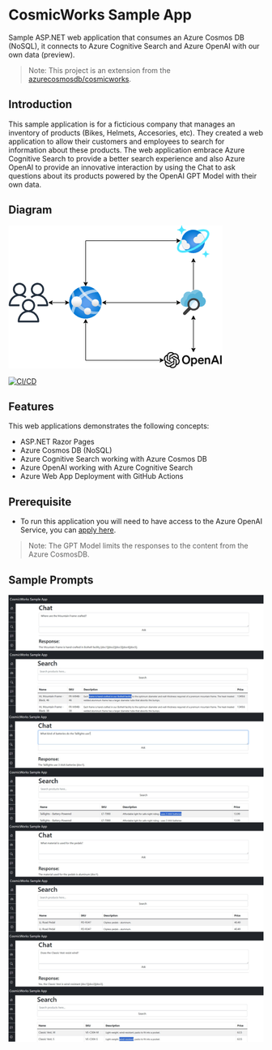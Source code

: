 # CosmicWorks Sample App

Sample ASP.NET web application that consumes an Azure Cosmos DB (NoSQL), it connects to Azure Cognitive Search and Azure OpenAI with our own data (preview).

> Note: This project is an extension from the [azurecosmosdb/cosmicworks](https://github.com/azurecosmosdb/cosmicworks).

## Introduction

This sample application is for a ficticious company that manages an inventory of products (Bikes, Helmets, Accesories, etc). They created a web application to allow their customers and employees to search for information about these products. The web application embrace Azure Cognitive Search to provide a better search experience and  also Azure OpenAI to provide an innovative interaction by using the Chat to ask questions about its products powered by the OpenAI GPT Model with their own data.

## Diagram

![](Diagram.png)

[![CI/CD](https://github.com/dsanchezcr/CosmicWorksSampleApp/actions/workflows/ci-cd.yaml/badge.svg)](https://github.com/dsanchezcr/CosmicWorksSampleApp/actions/workflows/ci-cd.yaml)

## Features

This web applications demonstrates the following concepts:

* ASP.NET Razor Pages
* Azure Cosmos DB (NoSQL)
* Azure Cognitive Search working with Azure Cosmos DB
* Azure OpenAI working with Azure Cognitive Search
* Azure Web App Deployment with GitHub Actions

## Prerequisite

- To run this application you will need to have access to the Azure OpenAI Service, you can [apply here](https://aka.ms/oai/access).

> Note: The GPT Model limits the responses to the content from the Azure CosmosDB. 

## Sample Prompts

![](SamplePrompts.jpg)